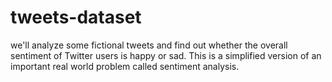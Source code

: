 # tweets-dataset
we'll analyze some fictional tweets and find out whether the overall sentiment of Twitter users is happy or sad. This is a simplified version of an important real world problem called sentiment analysis.
